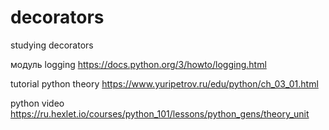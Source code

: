 # decorators
studying decorators

модуль logging https://docs.python.org/3/howto/logging.html

tutorial python theory https://www.yuripetrov.ru/edu/python/ch_03_01.html

python video https://ru.hexlet.io/courses/python_101/lessons/python_gens/theory_unit
